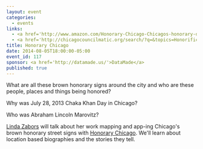 ```yaml
---
layout: event
categories: 
  - events
links:
  - <a href='http://www.amazon.com/Honorary-Chicago-Chicagos-honorary-designations/dp/149604911X/'>Honorary Chicago - The who, where and why of Chicago's honorary designations</a>
  - <a href='http://chicagocouncilmatic.org/search/?q=&topics=Honorifics'>Honorifics passed by Chicago City Council</a>
title: Honorary Chicago
date: 2014-08-05T18:00:00-05:00
event_id: 117
sponsor: <a href='http://datamade.us/'>DataMade</a>
published: true
---
```


What are all these brown honorary signs around the city and who are these people, places and things being honored? 

Why was July 28, 2013 Chaka Khan Day in Chicago? 

Who was Abraham Lincoln Marovitz?

[Linda Zabors](https://www.linkedin.com/in/lindazabors) will talk about her work mapping and app-ing Chicago's brown honorary street signs with [Honorary Chicago](http://honorarychicago.com/). We'll learn about location based biographies and the stories they tell.